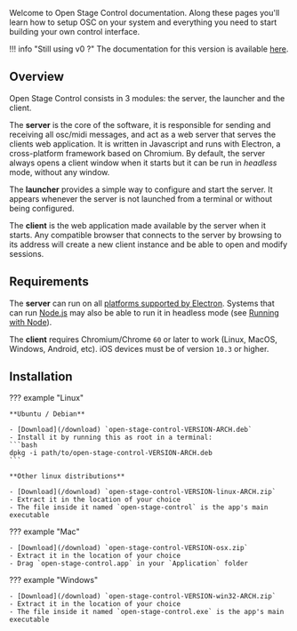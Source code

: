 Welcome to Open Stage Control documentation. Along these pages you'll learn how to setup OSC on your system and everything you need to start building your own control interface.

!!! info "Still using v0 ?"
    The documentation for this version is available [here](https://v0.openstagecontrol.ammd.net).

## Overview

Open Stage Control consists in 3 modules: the server, the launcher and the client.

The **server** is the core of the software, it is responsible for sending and receiving all osc/midi messages, and act as a web server that serves the clients web application. It is written in Javascript and runs with Electron, a cross-platform framework based on Chromium. By default, the server always opens a client window when it starts but it can be run in *headless* mode, without any window.

The **launcher** provides a simple way to configure and start the server. It appears whenever the server is not launched from a terminal or without being configured.

The **client** is the web application made available by the server when it starts. Any compatible browser that connects to the server by browsing to its address will create a new client instance and be able to open and modify sessions.


## Requirements

The **server** can run on all [platforms supported by Electron](https://www.electronjs.org/docs/tutorial/support#supported-platforms). Systems that can run [Node.js](https://nodejs.org/en/) may also be able to run it in headless mode (see [Running with Node](./running-with-node.md)).

The **client** requires Chromium/Chrome `60` or later to work (Linux, MacOS, Windows, Android, etc). iOS devices must be of version `10.3` or higher.


## Installation

??? example "Linux"

    **Ubuntu / Debian**

    - [Download](/download) `open-stage-control-VERSION-ARCH.deb`
    - Install it by running this as root in a terminal:
    ```bash
    dpkg -i path/to/open-stage-control-VERSION-ARCH.deb
    ```

    **Other linux distributions**

    - [Download](/download) `open-stage-control-VERSION-linux-ARCH.zip`
    - Extract it in the location of your choice
    - The file inside it named `open-stage-control` is the app's main executable

??? example "Mac"

    - [Download](/download) `open-stage-control-VERSION-osx.zip`
    - Extract it in the location of your choice
    - Drag `open-stage-control.app` in your `Application` folder

??? example "Windows"

    - [Download](/download) `open-stage-control-VERSION-win32-ARCH.zip`
    - Extract it in the location of your choice
    - The file inside it named `open-stage-control.exe` is the app's main executable
